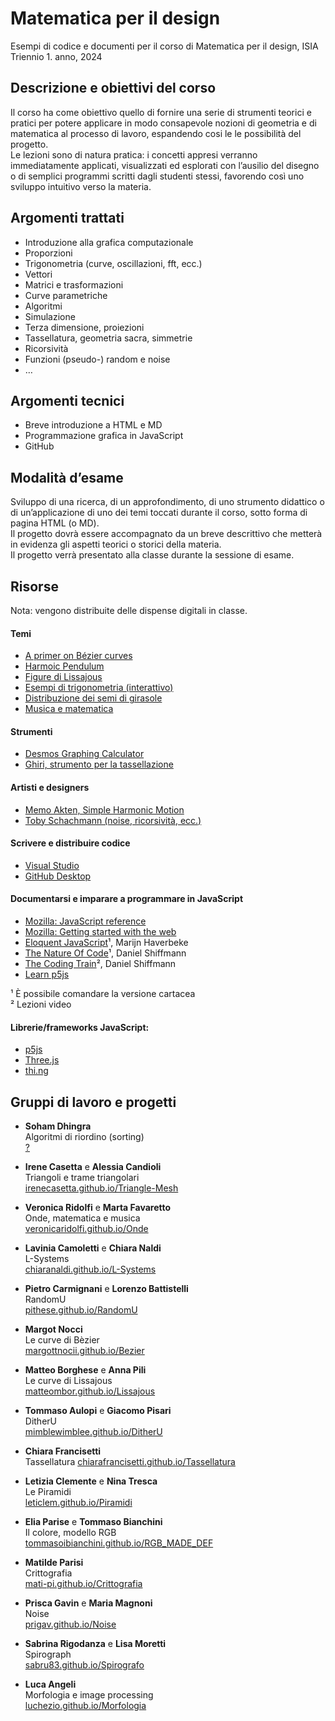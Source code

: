 # Matematica per il design

Esempi di codice e documenti per il corso di Matematica per il design, ISIA  
Triennio 1. anno, 2024  

## Descrizione e obiettivi del corso  
Il corso ha come obiettivo quello di fornire una serie di strumenti teorici e pratici per potere applicare in modo consapevole nozioni di geometria e di matematica al processo di lavoro, espandendo cosi le le possibilità del progetto.  
Le lezioni sono di natura pratica: i concetti appresi verranno immediatamente applicati, visualizzati ed esplorati con l’ausilio del disegno o di semplici programmi scritti dagli studenti stessi, favorendo così uno sviluppo intuitivo verso la materia.

## Argomenti trattati
- Introduzione alla grafica computazionale
- Proporzioni
- Trigonometria (curve, oscillazioni, fft, ecc.)
- Vettori
- Matrici e trasformazioni
- Curve parametriche
- Algoritmi
- Simulazione
- Terza dimensione, proiezioni
- Tassellatura, geometria sacra, simmetrie
- Ricorsività
- Funzioni (pseudo-) random e noise
- …

## Argomenti tecnici 
- Breve introduzione a HTML e MD
- Programmazione grafica in JavaScript
- GitHub

## Modalità d’esame
Sviluppo di una ricerca, di un approfondimento, di uno strumento didattico o di un’applicazione di uno dei temi toccati durante il corso, sotto forma di pagina HTML (o MD).  
Il progetto dovrà essere accompagnato da un breve descrittivo che metterà in evidenza gli aspetti teorici o storici della materia.  
Il progetto verrà presentato alla classe durante la sessione di esame.  
  

## Risorse

Nota: vengono distribuite delle dispense digitali in classe.

#### Temi
- [A primer on Bézier curves](https://pomax.github.io/bezierinfo)
- [Harmoic Pendulum](https://www.youtube.com/watch?v=yVkdfJ9PkRQ)
- [Figure di Lissajous](https://en.wikipedia.org/wiki/Lissajous_curve)
- [Esempi di trigonometria (interattivo)](https://www.mathsisfun.com/algebra/trigonometry.html)
- [Distribuzione dei semi di girasole](https://demonstrations.wolfram.com/SunflowerSeedArrangements/)
- [Musica e matematica](https://imaginary.org/sites/default/files/20190911-lala-booklet-v0.4-web-text.pdf)

#### Strumenti
- [Desmos Graphing Calculator](https://www.desmos.com/calculator)
- [Ghiri, strumento per la tassellazione](https://girihdesigner.com)

#### Artisti e designers 
- [Memo Akten, Simple Harmonic Motion](https://vimeo.com/23539090)
- [Toby Schachmann (noise, ricorsività, ecc.)](http://tobyschachman.com)

#### Scrivere e distribuire codice
- [Visual Studio](https://code.visualstudio.com)
- [GitHub Desktop](https://desktop.github.com)

#### Documentarsi e imparare a programmare in JavaScript
- [Mozilla: JavaScript reference](https://developer.mozilla.org/en-US/docs/Web/JavaScript)
- [Mozilla: Getting started with the web](https://developer.mozilla.org/en-US/docs/Learn/Getting_started_with_the_web)
- [Eloquent JavaScript](https://eloquentjavascript.net)¹, Marijn Haverbeke
- [The Nature Of Code](https://natureofcode.com/random/)¹, Daniel Shiffmann
- [The Coding Train](https://thecodingtrain.com)², Daniel Shiffmann
- [Learn p5js](https://p5js.org/learn/)

¹ È possibile comandare la versione cartacea<br/>
² Lezioni video

#### Librerie/frameworks JavaScript:
- [p5js](https://p5js.org)
- [Three.js](https://threejs.org)
- [thi.ng](https://thi.ng)


## Gruppi di lavoro e progetti

- **Soham Dhingra**  
  Algoritmi di riordino (sorting)   
  [?](https://github.io)

- **Irene Casetta** e **Alessia Candioli**  
  Triangoli e trame triangolari  
  [irenecasetta.github.io/Triangle-Mesh](https://irenecasetta.github.io/Triangle-Mesh)

- **Veronica Ridolfi** e **Marta Favaretto**  
  Onde, matematica e musica  
  [veronicaridolfi.github.io/Onde](https://veronicaridolfi.github.io/Onde)

- **Lavinia Camoletti** e **Chiara Naldi**  
  L-Systems  
  [chiaranaldi.github.io/L-Systems](https://chiaranaldi.github.io/L-Systems)  

- **Pietro Carmignani** e **Lorenzo Battistelli**  
  RandomU  
  [pithese.github.io/RandomU](https://pithese.github.io/RandomU)

- **Margot Nocci**  
  Le curve di Bèzier  
  [margottnocii.github.io/Bezier](https://margottnocii.github.io/Bezier)  

- **Matteo Borghese** e **Anna Pili**  
  Le curve di Lissajous  
  [matteombor.github.io/Lissajous](https://matteombor.github.io/Lissajous)  

- **Tommaso Aulopi** e **Giacomo Pisari**  
  DitherU  
  [mimblewimblee.github.io/DitherU](https://mimblewimblee.github.io/DitherU)  

- **Chiara Francisetti**  
  Tassellatura 
  [chiarafrancisetti.github.io/Tassellatura](https://chiarafrancisetti.github.io/Tassellatura)  
   
- **Letizia Clemente** e **Nina Tresca**  
   Le Piramidi  
  [leticlem.github.io/Piramidi](https://leticlem.github.io/Piramidi)  

- **Elia Parise** e **Tommaso Bianchini**  
  Il colore, modello RGB  
  [tommasoibianchini.github.io/RGB_MADE_DEF](https://tommasoibianchini.github.io/RGB_MADE_DEF)  

-  **Matilde Parisi**  
  Crittografia  
  [mati-pi.github.io/Crittografia](https://mati-pi.github.io/Crittografia)  

- **Prisca Gavin** e **Maria Magnoni**   
  Noise  
  [prigav.github.io/Noise](https://prigav.github.io/Noise)  

- **Sabrina Rigodanza** e **Lisa Moretti**  
  Spirograph  
  [sabru83.github.io/Spirografo](https://sabru83.github.io/Spirografo)  

- **Luca Angeli**  
  Morfologia e image processing  
  [luchezio.github.io/Morfologia](https://luchezio.github.io/Morfologia)  







